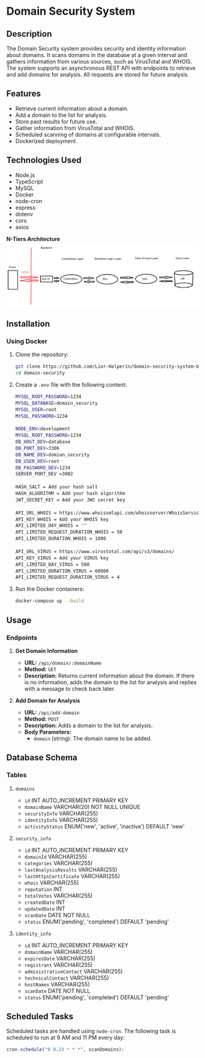 # Domain Security System

## Description

The Domain Security system provides security and identity information about domains. It scans domains in the database at a given interval and gathers information from various sources, such as VirusTotal and WHOIS. The system supports an asynchronous REST API with endpoints to retrieve and add domains for analysis. All requests are stored for future analysis.

## Features

- Retrieve current information about a domain.
- Add a domain to the list for analysis.
- Store past results for future use.
- Gather information from VirusTotal and WHOIS.
- Scheduled scanning of domains at configurable intervals.
- Dockerized deployment.

## Technologies Used

- Node.js
- TypeScript
- MySQL
- Docker
- node-cron
- express
- dotenv
- cors
- axios

**N-Tiers Architecture** 
![N-Tiers-Architecture](/src/1-assets/n-triers-architecture.png)

## Installation

### Using Docker

1. Clone the repository:

    ```sh
    git clone https://github.com/Lior-Halperin/domain-security-system-backend.git
    cd domain-security
    ```

2. Create a `.env` file with the following content:

    ```sh
    MYSQL_ROOT_PASSWORD=1234
    MYSQL_DATABASE=domain_security
    MYSQL_USER=root
    MYSQL_PASSWORD=1234

    NODE_ENV=development
    MYSQL_ROOT_PASSWORD=1234
    DB_HOST_DEV=database
    DB_PORT_DEV=3306
    DB_NAME_DEV=domian_security
    DB_USER_DEV=root
    DB_PASSWORD_DEV=1234
    SERVER_PORT_DEV =3002

    HASH_SALT = Add your hash salt
    HASH_ALGORITHM = Add your hash algorithm 
    JWT_SECRET_KEY = Add your JWS secret key

    API_URL_WHOIS = https://www.whoisxmlapi.com/whoisserver/WhoisService
    API_KEY_WHOIS = Add your WHOIS key
    API_LIMITED_DAY_WHOIS = ""
    API_LIMITED_REQUEST_DURATION_WHOIS = 50
    API_LIMITED_DURATION_WHOIS = 1000

    API_URL_VIRUS = https://www.virustotal.com/api/v3/domains/
    API_KEY_VIRUS = Add your VIRUS key
    API_LIMITED_DAY_VIRUS = 500
    API_LIMITED_DURATION_VIRUS = 60000
    API_LIMITED_REQUEST_DURATION_VIRUS = 4
    ```

3. Run the Docker containers:

    ```sh
    docker-compose up --build
    ```

## Usage

### Endpoints

1. **Get Domain Information**

    - **URL:** `/api/domain/:domainName`
    - **Method:** `GET`
    - **Description:** Returns current information about the domain. If there is no information, adds the domain to the list for analysis and replies with a message to check back later.

2. **Add Domain for Analysis**

    - **URL:** `/api/add-domain`
    - **Method:** `POST`
    - **Description:** Adds a domain to the list for analysis.
    - **Body Parameters:**
        - `domain` (string): The domain name to be added.

## Database Schema

### Tables

1. `domains`
    - `id` INT AUTO_INCREMENT PRIMARY KEY
    - `domainName` VARCHAR(20) NOT NULL UNIQUE
    - `securityInfo` VARCHAR(255)
    - `identityInfo` VARCHAR(255)
    - `activityStatus` ENUM('new', 'active', 'inactive') DEFAULT 'new'

2. `security_info`
    - `id` INT AUTO_INCREMENT PRIMARY KEY
    - `domainId` VARCHAR(255)
    - `categories` VARCHAR(255)
    - `lastAnalysisResults` VARCHAR(255)
    - `lastHttpsCertificate` VARCHAR(255)
    - `whois` VARCHAR(255)
    - `reputation` INT
    - `totalVotes` VARCHAR(255)
    - `createdDate` INT
    - `updatedDate` INT
    - `scanDate` DATE NOT NULL
    - `status` ENUM('pending', 'completed') DEFAULT 'pending'

3. `identity_info`
    - `id` INT AUTO_INCREMENT PRIMARY KEY
    - `domainName` VARCHAR(255)
    - `expiresDate` VARCHAR(255)
    - `registrant` VARCHAR(255)
    - `administrativeContact` VARCHAR(255)
    - `technicalContact` VARCHAR(255)
    - `hostNames` VARCHAR(255)
    - `scanDate` DATE NOT NULL
    - `status` ENUM('pending', 'completed') DEFAULT 'pending'

## Scheduled Tasks

Scheduled tasks are handled using `node-cron`. The following task is scheduled to run at 9 AM and 11 PM every day:

```js
cron.schedule("0 9,23 * * *", scanDomains);
